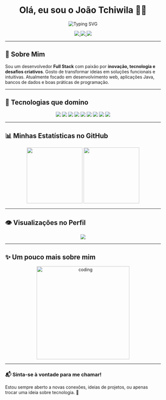 <h1 align="center">Olá, eu sou o João Tchiwila 🙋‍♂️</h1>

<p align="center">
  <img src="https://readme-typing-svg.herokuapp.com?font=Fira+Code&size=24&pause=1000&color=F700FF&center=true&vCenter=true&width=500&lines=Desenvolvedor+Full+Stack;Apaixonado+por+tecnologia;Sempre+aprendendo+novas+skills" alt="Typing SVG" />
</p>

<p align="center">
  <a href="https://github.com/JoaoLaurindoTchiwilaJT" target="_blank">
    <img src="https://img.shields.io/badge/GitHub-181717?style=for-the-badge&logo=github&logoColor=white" />
  </a>
  <a href="https://www.linkedin.com/in/jo%C3%A3o-tchiwila-38a85a235/" target="_blank">
    <img src="https://img.shields.io/badge/LinkedIn-0A66C2?style=for-the-badge&logo=linkedin&logoColor=white" />
  </a>
  <a href="https://web.whatsapp.com/" target="_blank">
    <img src="https://img.shields.io/badge/WhatsApp-25D366?style=for-the-badge&logo=whatsapp&logoColor=white" />
  </a>
</p>

---

## 🚀 Sobre Mim

Sou um desenvolvedor **Full Stack** com paixão por **inovação, tecnologia e desafios criativos**. Gosto de transformar ideias em soluções funcionais e intuitivas. Atualmente focado em desenvolvimento web, aplicações Java, bancos de dados e boas práticas de programação.

---

## 🧠 Tecnologias que domino

<div align="center">
  <img src="https://img.shields.io/badge/HTML5-E34F26?style=for-the-badge&logo=html5&logoColor=white" />
  <img src="https://img.shields.io/badge/CSS3-1572B6?style=for-the-badge&logo=css3&logoColor=white" />
  <img src="https://img.shields.io/badge/JavaScript-F7DF1E?style=for-the-badge&logo=javascript&logoColor=black" />
  <img src="https://img.shields.io/badge/TypeScript-007ACC?style=for-the-badge&logo=typescript&logoColor=white" />
  <img src="https://img.shields.io/badge/React-20232A?style=for-the-badge&logo=react&logoColor=61DAFB" />
  <img src="https://img.shields.io/badge/Node.js-339933?style=for-the-badge&logo=node.js&logoColor=white" />
  <img src="https://img.shields.io/badge/MySQL-4479A1?style=for-the-badge&logo=mysql&logoColor=white" />
  <img src="https://img.shields.io/badge/Java-ED8B00?style=for-the-badge&logo=java&logoColor=white" />
  <img src="https://img.shields.io/badge/Laravel-F05340?style=for-the-badge&logo=mysql&logoColor=white" />
</div>

---

## 📊 Minhas Estatísticas no GitHub

<div align="center">
  <img height="180em" src="https://github-readme-stats.vercel.app/api?username=JoaoLaurindoTchiwilaJT&show_icons=true&theme=radical&include_all_commits=true&count_private=true" />
  <img height="180em" src="https://github-readme-stats.vercel.app/api/top-langs/?username=JoaoLaurindoTchiwilaJT&layout=compact&theme=radical" />
</div>

---

## 👁️ Visualizações no Perfil

<p align="center">
  <img src="https://profile-counter.glitch.me/JoaoLaurindoTchiwilaJT/count.svg" />
</p>

---

## ✨ Um pouco mais sobre mim

<p align="center">
  <img src="https://media.giphy.com/media/qgQUggAC3Pfv687qPC/giphy.gif" width="300px" alt="coding" />
</p>

---

### 📬 Sinta-se à vontade para me chamar!

Estou sempre aberto a novas conexões, ideias de projetos, ou apenas trocar uma ideia sobre tecnologia. 🚀
